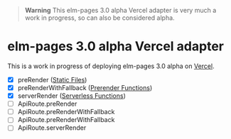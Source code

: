 > **Warning**
> This elm-pages 3.0 alpha Vercel adapter is very much a work in progress, so can also be considered alpha.

# elm-pages 3.0 alpha Vercel adapter

This is a work in progress of deploying elm-pages 3.0 alpha on [Vercel](https://vercel.com).

- [x] preRender ([Static Files](https://vercel.com/docs/build-output-api/v3#vercel-primitives/static-files))
- [x] preRenderWithFallback ([Prerender Functions](https://vercel.com/docs/build-output-api/v3#vercel-primitives/prerender-functions))
- [x] serverRender ([Serverless Functions](https://vercel.com/docs/build-output-api/v3#vercel-primitives/serverless-functions))
- [ ] ApiRoute.preRender
- [ ] ApiRoute.preRenderWithFallback
- [ ] ApiRoute.preRenderWithFallback
- [ ] ApiRoute.serverRender
